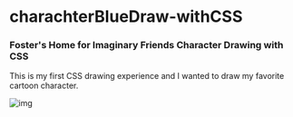 # charachterBlueDraw-withCSS
### Foster's Home for Imaginary Friends Character Drawing with CSS

This is my first CSS drawing experience and I wanted to draw my favorite cartoon character.


![img](C:\Users\90541\Desktop\blue\favblue.jpg)



